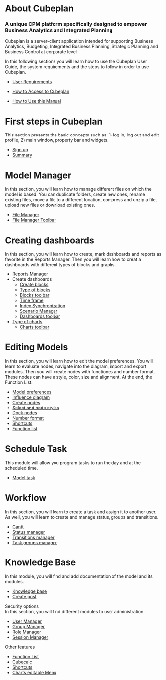 # About Cubeplan
### A unique CPM platform specifically designed to empower Business Analytics and Integrated Planning
Cubeplan is a server-client application intended for supporting Business Analytics, Budgeting, Integrated Business Planning, Strategic Planning and Business Control at corporate level

In this following sections you will learn how to use the Cubeplan User Guide, the system requirements and the steps to follow in order to use Cubeplan.

-   [User Requirements ](/Cubeplan/User%20Requirements)

-   [How to Access to Cubeplan](Cubeplan/How%20to%20Access)
   
-   [How to Use this Manual](Cubeplan/How%20to%20Use%20this%20Manual)

# First steps in Cubeplan  
This section presents the basic concepts such as: 1) log in, log out and edit profile, 2) main window, property bar and widgets.

-   [Sign up](http://www.cubeplat.com:8081/wiki/en/knowledge-base/sign-up)
-   [Summary](http://www.cubeplat.com:8081/wiki/en/knowledge-base/summary-2/)

# Model Manager  
In this section, you will learn how to manage different files on which the model is based. You can duplicate folders, create new ones, rename existing files, move a file to a different location, compress and unzip a file, upload new files or download existing ones.

-   [File Manager](http://www.cubeplat.com:8081/wiki/en/knowledge-base/file-manager-2/)
-   [File Manager Toolbar](http://www.cubeplat.com:8081/wiki/en/knowledge-base/file-manager-toolbar/)

# Creating dashboards  
In this section, you will learn how to create, mark dashboards and reports as favorite in the Reports Manager. Then you will learn how to creat a dashboards with different types of blocks and graphs.

-   [Reports Manager](http://www.cubeplat.com:8081/wiki/en/knowledge-base/reports-manager-2/)
-   Create dashboards
    -   [Create blocks](http://www.cubeplat.com:8081/wiki/en/knowledge-base/create-blocks/)
    -   [Type of blocks](http://www.cubeplat.com:8081/wiki/en/knowledge-base/block-types/)
    -   [Blocks toolbar](http://www.cubeplat.com:8081/wiki/en/knowledge-base/blocks-toolbar/)
    -   [Time frame](http://www.cubeplat.com:8081/wiki/en/knowledge-base/time-frame-2/)
    -   [Index Synchronization](http://www.cubeplat.com:8081/wiki/en/knowledge-base/index-and-drilldown-drillup-synchronixation/)
    -   [Scenario Manager](http://www.cubeplat.com:8081/wiki/en/knowledge-base/scenario-manager-2/)
    -   [Dashboards toolbar](http://www.cubeplat.com:8081/wiki/en/knowledge-base/dashboard-toolbar-2/)
-   [Type of charts](http://www.cubeplat.com:8081/wiki/en/knowledge-base/types-of-charts/)
    -   [Charts toolbar](http://www.cubeplat.com:8081/wiki/en/knowledge-base/charts-toolbar/)

# Editing Models  
In this section, you will learn how to edit the model preferences. You will learn to evaluate nodes, navigate into the diagram, import and export modules. Then you will create nodes with functiones and number format. These nodes can have a style, color, size and alignment. At the end, the Function List.  

-   [Model preferences](http://www.cubeplat.com:8081/wiki/en/knowledge-base/model-preferences/)
-   [Influence diagram](http://www.cubeplat.com:8081/wiki/en/knowledge-base/influence-diagram/)
-   [Create nodes](http://www.cubeplat.com:8081/wiki/en/knowledge-base/create-nodes/)
-   [Select and node styles](http://www.cubeplat.com:8081/wiki/en/knowledge-base/select-node-styles/)
-   [Dock nodes](http://www.cubeplat.com:8081/wiki/en/knowledge-base/dock-nodes/)
-   [Number format](http://www.cubeplat.com:8081/wiki/en/knowledge-base/number-format-2/)
-   [Shortcuts](http://www.cubeplat.com:8081/wiki/en/knowledge-base/shortcuts-2/)
-   [Function list](http://www.cubeplat.com:8081/wiki/en/knowledge-base/function-list/)

# Schedule Task  
This module will allow you program tasks to run the day and at the scheduled time.

-   [Model task](http://www.cubeplat.com:8081/wiki/en/knowledge-base/model-tasks/)

# Workflow  
In this section, you will learn to create a task and assign it to another user. As well, you will learn to create and manage status, groups and transitions.

-   [Gantt](http://www.cubeplat.com:8081/wiki/en/knowledge-base/gantt-2/)
-   [Status manager](http://www.cubeplat.com:8081/wiki/en/knowledge-base/status-manager/)
-   [Transitions manager](http://www.cubeplat.com:8081/wiki/en/knowledge-base/transitions-manager/)
-   [Task groups manager](http://www.cubeplat.com:8081/wiki/en/knowledge-base/task-group-manager/)

# Knowledge Base  
In this module, you will find and add documentation of the model and its modules.

-   [Knowledge base](http://www.cubeplat.com:8081/wiki/en/knowledge-base/knowledge-base-2/)
-   [Create post](http://www.cubeplat.com:8081/wiki/en/knowledge-base/new-post/)

Security options  
In this section, you will find different modules to user administration.

-   [User Manager](http://www.cubeplat.com:8081/wiki/en/knowledge-base/user-manager-2/)
-   [Group Manager](http://www.cubeplat.com:8081/wiki/en/knowledge-base/group-manager-2/)
-   [Role Manager](http://www.cubeplat.com:8081/wiki/en/knowledge-base/role-manager-2/)
-   [Session Manager](http://www.cubeplat.com:8081/wiki/en/knowledge-base/session-manager-2/)

Other features

-   [Function List](http://www.cubeplat.com:8081/wiki/en/knowledge-base/function-list/)
-   [Cubecalc](http://www.cubeplat.com:8081/wiki/en/knowledge-base/cubecalc-installation-2/)
-   [Shortcuts](http://www.cubeplat.com:8081/wiki/en/knowledge-base/shortcuts-2/)
-   [Charts editable Menu](http://www.cubeplat.com:8081/wiki/en/knowledge-base/charts-editable-menu/)

<!--stackedit_data:
eyJoaXN0b3J5IjpbLTQ0MDkyMTY1NSwtODYyMzI3OTc0LC05ND
Q5OTUwMzUsLTE4OTg0NTI3MjRdfQ==
-->